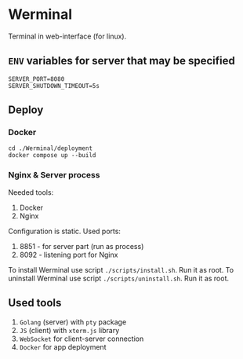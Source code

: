 # Werminal

Terminal in web-interface (for linux).

## `ENV` variables for server that may be specified

```dotenv
SERVER_PORT=8080
SERVER_SHUTDOWN_TIMEOUT=5s
```

## Deploy

### Docker

```shell
cd ./Werminal/deployment
docker compose up --build
```

### Nginx & Server process

Needed tools:

1. Docker
2. Nginx

Configuration is static. Used ports:

1. 8851 - for server part (run as process)
2. 8092 - listening port for Nginx

To install Werminal use script `./scripts/install.sh`. Run it as root.
To uninstall Werminal use script `./scripts/uninstall.sh`. Run it as root.

## Used tools

1. `Golang` (server) with `pty` package
2. `JS` (client) with `xterm.js` library
3. `WebSocket` for client-server connection
4. `Docker` for app deployment
